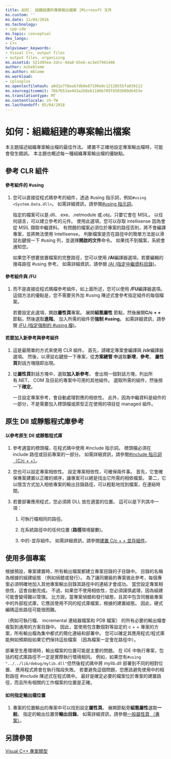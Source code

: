 ```yaml
---
title: 如何： 組織組建的專案輸出檔案 |Microsoft 文件
ms.custom: ''
ms.date: 11/04/2016
ms.technology:
- cpp-ide
ms.topic: conceptual
dev_langs:
- C++
helpviewer_keywords:
- Visual C++, output files
- output files, organizing
ms.assetid: 521d95ea-2dcc-4da0-b5eb-ac3e57941446
author: mikeblome
ms.author: mblome
ms.workload:
- cplusplus
ms.openlocfilehash: a0d1e7f8ea67db0e87199e0c12128555fa039112
ms.sourcegitcommit: 76b7653ae443a2b8eb1186b789f8503609d6453e
ms.translationtype: MT
ms.contentlocale: zh-TW
ms.lasthandoff: 05/04/2018
---
```

# <a name="how-to-organize-project-output-files-for-builds"></a>如何：組織組建的專案輸出檔案
本主題描述組織專案輸出檔的最佳作法。 建置不正確地設定專案輸出檔時，可能會發生錯誤。 本主題也概述每一種組織專案輸出檔的優缺點。  
  
## <a name="referencing-clr-assemblies"></a>參考 CLR 組件  
  
#### <a name="to-reference-assemblies-with-using"></a>參考組件的 #using  
  
1.  您可以直接從程式碼參考的組件，透過 #using 指示詞，例如`#using <System.Data.dll>`。 如需詳細資訊，請參閱[#using 指示詞](../preprocessor/hash-using-directive-cpp.md)。  
  
     指定的檔案可以是.dll、.exe、.netmodule 或.obj，只要它會在 MSIL。 以任何語言，可以建立參考的元件。 使用此選項，您可以存取 intellisense 因為會從 MSIL 擷取中繼資料。 有問題的檔案必須位於專案的路徑否則，將不會編譯專案，並將無法使用 Intellisense。 判斷檔案是否在路徑中的簡單方法是以滑鼠右鍵按一下 #using 列，並選擇**開啟的文件**命令。 如果找不到檔案，系統會通知您。  
  
     如果您不想要放置檔案的完整路徑，您可以使用 **/AI**編譯器選項，若要編輯的搜尋路徑 #using 參考。 如需詳細資訊，請參閱 [/AI (指定中繼資料目錄)](../build/reference/ai-specify-metadata-directories.md)。  
  
#### <a name="to-reference-assemblies-with-fu"></a>參考組件與 /FU  
  
1.  而不是直接從程式碼檔參考組件，如上面所述，您可以使用 **/FU**編譯器選項。 這個方法的優點是，您不需要另外加 #using 陳述式會參考指定組件的每個檔案。  
  
     若要設定此選項，開啟**屬性頁**專案。 展開**組態屬性** 節點，然後展開**C/c + +** 節點，然後選取**進階**。 加入所需的組件旁**強制 #using**。 如需詳細資訊，請參閱 [/FU (指定強制的 #using 檔)](../build/reference/fu-name-forced-hash-using-file.md)。  
  
#### <a name="to-reference-assemblies-with-add-new-reference"></a>若要加入新參考與參考組件  
  
1.  這是最簡單的方式來使用 CLR 組件。 首先，請確定專案會編譯與 **/clr**編譯器選項。 然後，以滑鼠右鍵按一下專案，從**方案總管 中**選取**新增**，**參考**。 **屬性頁**對話方塊隨即出現。  
  
2.  從**屬性頁**對話方塊中，選取**加入新參考**。 會出現一個對話方塊，列出所有.NET、 COM 及目前的專案中可用的其他組件。 選取所需的組件，然後按一下**確定**。  
  
     一旦設定專案參考，會自動處理對應的相依性。 此外，因為中繼資料是組件的一部分，不是需要加入標頭檔或原型正在使用的項目從 managed 組件。  
  
## <a name="referencing-native-dlls-or-static-libraries"></a>原生 Dll 或靜態程式庫參考  
  
#### <a name="to-reference-native-dlls-or-static-libraries"></a>以參考原生 Dll 或靜態程式庫  
  
1.  參考適當的標頭檔，在程式碼中使用 #include 指示詞。 標頭檔必須在 include 路徑或目前專案的一部分。 如需詳細資訊，請參閱[#include 指示詞 （C/c + +）](../preprocessor/hash-include-directive-c-cpp.md)。  
  
2.  您也可以設定專案相依性。 設定專案相依性，可確保兩件事。 首先，它會確保專案建置以正確的順序，讓專案可以總是找出它所需的相依檔案。 第二，它以隱含方式加入相依專案的輸出目錄路徑，可以輕鬆地找到檔案，在連結時間。  
  
3.  若要部署應用程式，您必須將 DLL 放在適當的位置。 這可以是下列其中一項：  
  
    1.  可執行檔相同的路徑。  
  
    2.  在系統路徑中的任何位置 (**路徑**環境變數)。  
  
    3.  中的-並存組件。 如需詳細資訊，請參閱[建置 C/c + + 並存組件](../build/building-c-cpp-side-by-side-assemblies.md)。  
  
## <a name="working-with-multiple-projects"></a>使用多個專案  
 根據預設，專案建置時，所有輸出檔案都建立專案目錄的子目錄中。 目錄的名稱為根據的組建組態 （例如偵錯或發行）。 為了讓同層級的專案彼此參考，每個專案必須明確地加入其他專案輸出目錄其路徑中的連結才會成功。 當您設定專案相依性，這會自動完成。 不過，如果您不使用相依性，您必須謹慎處理，因為組建可能會變得難以管理。 比方說，當專案偵錯和發行組態，且其中包含同層級專案中的外部程式庫，它應該使用不同的程式庫檔案，根據的建置組態。 因此，硬式編碼這些路徑可能很困難。  
  
 （例如可執行檔、 incremental 連結器檔案和 PDB 檔案） 的所有必要的輸出檔會複製到通用的方案目錄中。 因此，當使用包含數個對等設定的 c + + 專案的方案，所有輸出檔為集中都式的簡化連結和部署中。 您可以確定其應用程式/程式庫能夠如預期般如果它們保持這些檔案 （因為檔案一定會在路徑中）。  
  
 部署至生產環境時，輸出檔案的位置可能是主要的問題。 在 IDE 中執行專案，包括的程式庫路徑不一定是實際執行環境相同。 例如，如果您有`#using "../../lib/debug/mylib.dll"`但然後程式碼中將 mylib.dll 部署到不同的相對位置、 應用程式將會在執行階段失敗。 若要避免這個問題，您應該避免使用中的相對路徑 #include 陳述式在程式碼中。 最好是確定必要的檔案位於專案的建置路徑，而且所有相關的工作檔案的位置是正確。  
  
#### <a name="how-to-specify-where-output-files-go"></a>如何指定輸出檔位置  
  
1.  專案的位置輸出的專案中可以找到設定**屬性頁**。 展開節點旁**組態屬性**選取**一般**。 指定的輸出位置旁**輸出目錄**。 如需詳細資訊，請參閱[一般屬性頁 （專案）](../ide/general-property-page-project.md)。  
  
## <a name="see-also"></a>另請參閱  
 [Visual C++ 專案類型](../ide/visual-cpp-project-types.md)